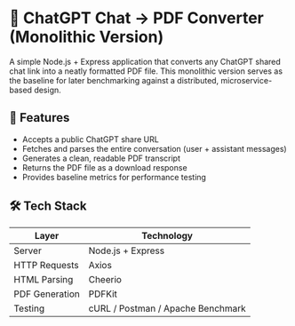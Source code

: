 # 🧩 ChatGPT Chat → PDF Converter (Monolithic Version)

A simple Node.js + Express application that converts any ChatGPT shared chat link into a neatly formatted PDF file. This monolithic version serves as the baseline for later benchmarking against a distributed, microservice-based design.

## 🚀 Features

- Accepts a public ChatGPT share URL
- Fetches and parses the entire conversation (user + assistant messages)
- Generates a clean, readable PDF transcript
- Returns the PDF file as a download response
- Provides baseline metrics for performance testing

## 🛠️ Tech Stack

| Layer          | Technology                        |
| -------------- | --------------------------------- |
| Server         | Node.js + Express                 |
| HTTP Requests  | Axios                             |
| HTML Parsing   | Cheerio                           |
| PDF Generation | PDFKit                            |
| Testing        | cURL / Postman / Apache Benchmark |
